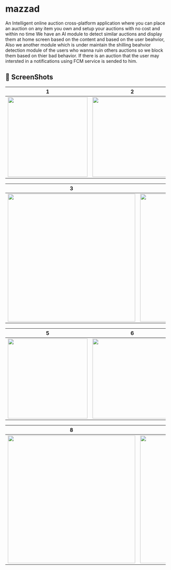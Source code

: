 # mazzad

An Intelligent online auction cross-platform application where you can place an auction on any item you own and setup your auctions with no cost and within no time
We have an AI module to detect similar auctions and display them at home screen based on the content and based on the user beahvior, Also we another module which is under maintain the shilling beahvior detection module of the users who wanna ruin others auctions so we block them based on thier bad behavior.
If there is an auction that the user may intersted in a notifications using FCM service is sended to him.
## 📸 ScreenShots

<!-- <img src="ss/1.png"/> -->

| 1 | 2 | 3|
|------|-------|------|
|<img src="https://user-images.githubusercontent.com/57070673/177432888-582d2fd5-eb99-4216-b9a3-45c77be0b800.png" width="250">|<img src="https://user-images.githubusercontent.com/57070673/177432901-5f26fc12-b7b4-404e-9c05-f85b5412e7b5.png" width="250">|<img src="https://user-images.githubusercontent.com/57070673/177432890-87d31525-b2b0-4568-931e-9adfb09edb38.png" width="250">|

| 3 | 4|
|------|-------|
|<img src="https://user-images.githubusercontent.com/57070673/177432912-468e368b-16e6-47e0-936c-94dc6e2cf9a4.png" width="400">|<img src="https://user-images.githubusercontent.com/57070673/177432941-fee6ffab-8eba-4cfa-a7ad-fd77d1d404fb.png" width="400">|

| 5 | 6 | 7|
|------|-------|------|
|<img src="https://user-images.githubusercontent.com/57070673/177433612-0bd66c04-60b0-419f-85e4-24e9e8c075b5.png" width="250">|<img src="https://user-images.githubusercontent.com/57070673/177433615-192b9198-4512-4bef-a2af-51d6cf94bae7.png" width="250">|<img src="https://user-images.githubusercontent.com/57070673/177433608-a86a542a-f3a5-40b0-9f11-ebf5d8f8120a.png" width="250">|

| 8 | 9|
|------|-------|
|<img src="https://user-images.githubusercontent.com/57070673/177432957-c2c05467-add4-4976-abfd-907345b23662.png" width="400">|<img src="https://user-images.githubusercontent.com/57070673/177432909-9f5ac9f2-56a7-430b-adcd-c41f0f7ad1bd.png" width="400">|
